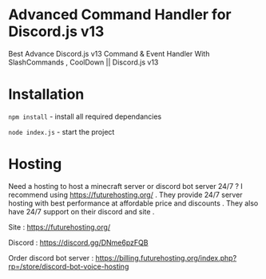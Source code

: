 # Advanced Command Handler for Discord.js v13
Best  Advance Discord.js v13 Command &amp; Event Handler With SlashCommands , CoolDown || Discord.js v13

# Installation

`npm install` - install all required dependancies

`node index.js` - start the project


# **Hosting**

Need a hosting to host a minecraft server or discord bot server 24/7 ? I recommend using https://futurehosting.org/ . They provide 24/7 server hosting with best performance at affordable price and discounts . They also have 24/7 support on their discord and site .

Site : https://futurehosting.org/

Discord : https://discord.gg/DNme6pzFQB

Order discord bot server : https://billing.futurehosting.org/index.php?rp=/store/discord-bot-voice-hosting
